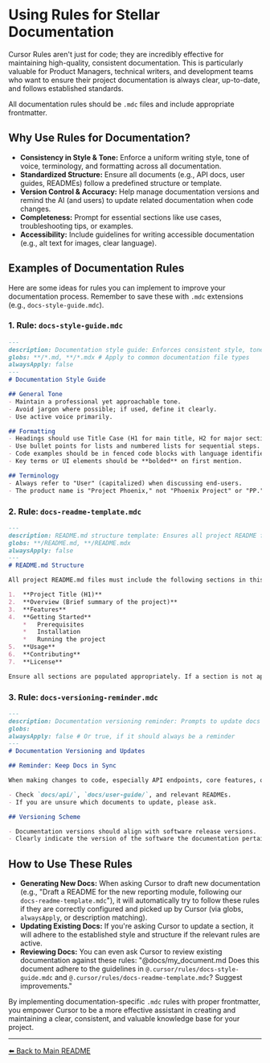 # Using Rules for Stellar Documentation

Cursor Rules aren't just for code; they are incredibly effective for maintaining high-quality, consistent documentation. This is particularly valuable for Product Managers, technical writers, and development teams who want to ensure their project documentation is always clear, up-to-date, and follows established standards.

All documentation rules should be `.mdc` files and include appropriate frontmatter.

## Why Use Rules for Documentation?

-   **Consistency in Style & Tone:** Enforce a uniform writing style, tone of voice, terminology, and formatting across all documentation.
-   **Standardized Structure:** Ensure all documents (e.g., API docs, user guides, READMEs) follow a predefined structure or template.
-   **Version Control & Accuracy:** Help manage documentation versions and remind the AI (and users) to update related documentation when code changes.
-   **Completeness:** Prompt for essential sections like use cases, troubleshooting tips, or examples.
-   **Accessibility:** Include guidelines for writing accessible documentation (e.g., alt text for images, clear language).

## Examples of Documentation Rules

Here are some ideas for rules you can implement to improve your documentation process. Remember to save these with `.mdc` extensions (e.g., `docs-style-guide.mdc`).

### 1. Rule: `docs-style-guide.mdc`

```markdown
---
description: Documentation style guide: Enforces consistent style, tone, formatting, and terminology in project documentation.
globs: **/*.md, **/*.mdx # Apply to common documentation file types
alwaysApply: false
---
# Documentation Style Guide

## General Tone
- Maintain a professional yet approachable tone.
- Avoid jargon where possible; if used, define it clearly.
- Use active voice primarily.

## Formatting
- Headings should use Title Case (H1 for main title, H2 for major sections, H3 for subsections).
- Use bullet points for lists and numbered lists for sequential steps.
- Code examples should be in fenced code blocks with language identifiers.
- Key terms or UI elements should be **bolded** on first mention.

## Terminology
- Always refer to "User" (capitalized) when discussing end-users.
- The product name is "Project Phoenix," not "Phoenix Project" or "PP."
```

### 2. Rule: `docs-readme-template.mdc`

```markdown
---
description: README.md structure template: Ensures all project README files include standard sections.
globs: **/README.md, **/README.mdx
alwaysApply: false
---
# README.md Structure

All project README.md files must include the following sections in this order:

1.  **Project Title (H1)**
2.  **Overview (Brief summary of the project)**
3.  **Features**
4.  **Getting Started**
    *   Prerequisites
    *   Installation
    *   Running the project
5.  **Usage**
6.  **Contributing**
7.  **License**

Ensure all sections are populated appropriately. If a section is not applicable, state "N/A" with a brief explanation.
```

### 3. Rule: `docs-versioning-reminder.mdc`

```markdown
---
description: Documentation versioning reminder: Prompts to update docs when code changes and outlines versioning scheme.
globs: 
alwaysApply: false # Or true, if it should always be a reminder
---
# Documentation Versioning and Updates

## Reminder: Keep Docs in Sync

When making changes to code, especially API endpoints, core features, or user-facing functionality, always remember to update the corresponding documentation.

- Check `docs/api/`, `docs/user-guide/`, and relevant READMEs.
- If you are unsure which documents to update, please ask.

## Versioning Scheme

- Documentation versions should align with software release versions.
- Clearly indicate the version of the software the documentation pertains to at the beginning of each major document.
```

## How to Use These Rules

-   **Generating New Docs:** When asking Cursor to draft new documentation (e.g., "Draft a README for the new reporting module, following our `docs-readme-template.mdc`"), it will automatically try to follow these rules if they are correctly configured and picked up by Cursor (via globs, `alwaysApply`, or description matching).
-   **Updating Existing Docs:** If you're asking Cursor to update a section, it will adhere to the established style and structure if the relevant rules are active.
-   **Reviewing Docs:** You can even ask Cursor to review existing documentation against these rules: "@docs/my_document.md Does this document adhere to the guidelines in `@.cursor/rules/docs-style-guide.mdc` and `@.cursor/rules/docs-readme-template.mdc`? Suggest improvements."

By implementing documentation-specific `.mdc` rules with proper frontmatter, you empower Cursor to be a more effective assistant in creating and maintaining a clear, consistent, and valuable knowledge base for your project.

---

[⬅️ Back to Main README](../../../README.md) 